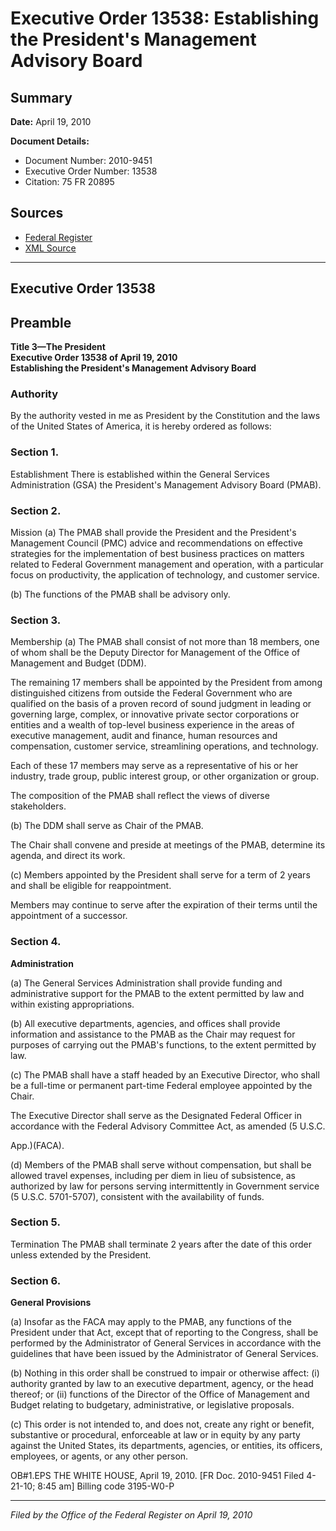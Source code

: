 # Executive Order 13538: Establishing the President's Management Advisory Board

## Summary

**Date:** April 19, 2010

**Document Details:**
- Document Number: 2010-9451
- Executive Order Number: 13538
- Citation: 75 FR 20895

## Sources
- [Federal Register](https://www.federalregister.gov/documents/2010/04/22/2010-9451/establishing-the-presidents-management-advisory-board)
- [XML Source](https://www.federalregister.gov/documents/full_text/xml/2010/04/22/2010-9451.xml)

---

## Executive Order 13538

## Preamble

**Title 3—The President**  
**Executive Order 13538 of April 19, 2010**  
**Establishing the President's Management Advisory Board**

### Authority

By the authority vested in me as President by the Constitution and the laws of the United States of America, it is hereby ordered as follows:
### Section 1.

Establishment There is established within the General Services Administration (GSA) the President's Management Advisory Board (PMAB).
### Section 2.

Mission (a) The PMAB shall provide the President and the President's Management Council (PMC) advice and recommendations on effective strategies for the implementation of best business practices on matters related to Federal Government management and operation, with a particular focus on productivity, the application of technology, and customer service.

(b) The functions of the PMAB shall be advisory only.
### Section 3.

Membership (a) The PMAB shall consist of not more than 18 members, one of whom shall be the Deputy Director for Management of the Office of Management and Budget (DDM).

The remaining 17 members shall be appointed by the President from among distinguished citizens from outside the Federal Government who are qualified on the basis of a proven record of sound judgment in leading or governing large, complex, or innovative private sector corporations or entities and a wealth of top-level business experience in the areas of executive management, audit and finance, human resources and compensation, customer service, streamlining operations, and technology.

Each of these 17 members may serve as a representative of his or her industry, trade group, public interest group, or other organization or group.

The composition of the PMAB shall reflect the views of diverse stakeholders.

(b) The DDM shall serve as Chair of the PMAB.

The Chair shall convene and preside at meetings of the PMAB, determine its agenda, and direct its work.

(c) Members appointed by the President shall serve for a term of 2 years and shall be eligible for reappointment.

Members may continue to serve after the expiration of their terms until the appointment of a successor.
### Section 4.

**Administration**

(a) The General Services Administration shall provide funding and administrative support for the PMAB to the extent permitted by law and within existing appropriations.

(b) All executive departments, agencies, and offices shall provide information and assistance to the PMAB as the Chair may request for purposes of carrying out the PMAB's functions, to the extent permitted by law.

(c) The PMAB shall have a staff headed by an Executive Director, who shall be a full-time or permanent part-time Federal employee appointed by the Chair.

The Executive Director shall serve as the Designated Federal Officer in accordance with the Federal Advisory Committee Act, as amended (5 U.S.C.

App.)(FACA).

(d) Members of the PMAB shall serve without compensation, but shall be allowed travel expenses, including per diem in lieu of subsistence, as authorized by law for persons serving intermittently in Government service (5 U.S.C. 5701-5707), consistent with the availability of funds.
### Section 5.

Termination The PMAB shall terminate 2 years after the date of this order unless extended by the President.
### Section 6.

**General Provisions**

(a) Insofar as the FACA may apply to the PMAB, any functions of the President under that Act, except that of reporting 
to the Congress, shall be performed by the Administrator of General Services in accordance with the guidelines that have been issued by the Administrator of General Services.

(b) Nothing in this order shall be construed to impair or otherwise affect:
    (i) authority granted by law to an executive department, agency, or the head thereof; or 
    (ii) functions of the Director of the Office of Management and Budget relating to budgetary, administrative, or legislative proposals.

(c) This order is not intended to, and does not, create any right or benefit, substantive or procedural, enforceable at law or in equity by any party against the United States, its departments, agencies, or entities, its officers, employees, or agents, or any other person.

OB#1.EPS
THE WHITE HOUSE,
April 19, 2010.
[FR Doc. 2010-9451
Filed 4-21-10; 8:45 am]
Billing code 3195-W0-P

---

*Filed by the Office of the Federal Register on April 19, 2010*
